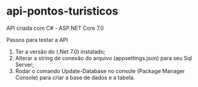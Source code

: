# api-pontos-turisticos
API criada com C# - ASP.NET Core 7.0

Passos para testar a API

1) Ter a versão do (.Net 7.0) instalado;
2) Alterar a string de conexão do arquivo (appsettings.json) para seu Sql Server;
3) Rodar o comando Update-Database no console (Package Manager Console) para criar a base de dados e a tabela.

